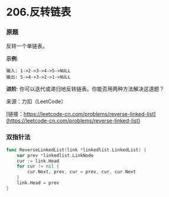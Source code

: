 # 206.反转链表

### 原题

反转一个单链表。

**示例**:

```
输入: 1->2->3->4->5->NULL
输出: 5->4->3->2->1->NULL
```

**进阶**:
你可以迭代或递归地反转链表。你能否用两种方法解决这道题？

来源：力扣（LeetCode）

[链接：https://leetcode-cn.com/problems/reverse-linked-list](https://leetcode-cn.com/problems/reverse-linked-list)

### 双指针法

```go
func ReverseLinkedList(link *linkedlist.LinkedList) {
	var prev *linkedlist.LinkNode
	cur := link.Head
	for cur != nil {
		cur.Next, prev, cur = prev, cur, cur.Next
	}
	link.Head = prev
}
```




